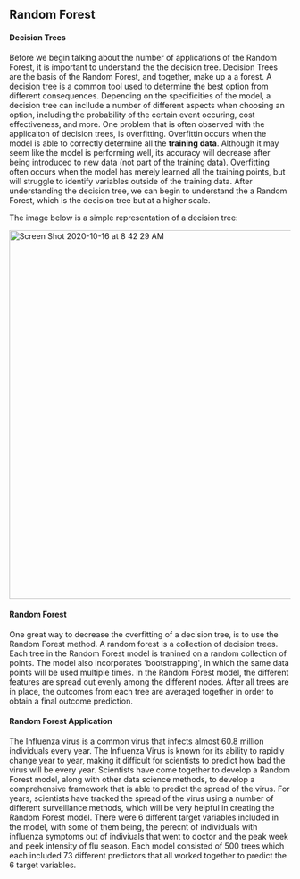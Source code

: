 ## Random Forest

#### Decision Trees

Before we begin talking about the number of applications of the Random Forest, it is important to understand the the decision tree. Decision Trees are the basis of the Random Forest, and together, make up a a forest. A decision tree is a common tool used to determine the best option from different consequences. Depending on the specificities of the model, a decision tree can incllude a number of different aspects when choosing an option, including the probability of the certain event occuring, cost effectiveness, and more. One problem that is often observed with the applicaiton of decision trees, is overfitting. Overfittin occurs when the model is able to correctly determine all the **training data**. Although it may seem like the model is performing well, its accuracy will decrease after being introduced to new data (not part of the training data). Overfitting often occurs when the model has merely learned all the training points, but will struggle to identify variables outside of the training data.  After understanding the decision tree, we can begin to understand the a Random Forest, which is the decision tree but at a higher scale.

The image below is a simple representation of a decision tree:

<img width="659" alt="Screen Shot 2020-10-16 at 8 42 29 AM" src="https://user-images.githubusercontent.com/60228365/96259664-ed3cfd00-0f8b-11eb-80d4-abac20767a36.png">


#### Random Forest

One great way to decrease the overfitting of a decision tree, is to use the Random Forest method. A random forest is a collection of decision trees. Each tree in the Random Forest model is tranined on a random collection of points. The model also incorporates 'bootstrapping', in which the same data points will be used multiple times. In the Random Forest model, the different features are spread out evenly among the different nodes. After all trees are in place, the outcomes from each tree are averaged together in order to obtain a final outcome prediction. 


#### Random Forest Application

The Influenza virus is a common virus that infects almost 60.8 million individuals every year. The Influenza Virus is known for its ability to rapidly change year to year, making it difficult for scientists to predict how bad the virus will be every year. Scientists have come together to develop a Random Forest model, along with other data science methods, to develop a comprehensive framework that is able to predict the spread of the virus. For years, scientists have tracked the spread of the virus using a number of different surveillance methods, which will be very helpful in creating the Random Forest model. There were 6 different target variables included in the model, with some of them being, the perecnt of individuals with influenza symptoms out of indiviuals that went to doctor and the peak week and peek intensity of flu season. Each model consisted of 500 trees which each included 73 different predictors that all worked together to predict the 6 target variables. 
